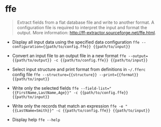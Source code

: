 # ffe
> Extract fields from a flat database file and write to another format.
> A configuration file is required to interpret the input and format the output.
> More information: <http://ff-extractor.sourceforge.net/ffe.html>.

- Display all input data using the specified data configuration
`ffe --configuration={{path/to/config.ffe}} {{path/to/input}}`

- Convert an input file to an output file in a new format
`ffe --output={{path/to/output}} -c {{path/to/config.ffe}} {{path/to/input}}`

- Select input structure and print format from definitions in `~/.fferc` config file
`ffe --structure={{structure}} --print={{format}} {{path/to/input}}`

- Write only the selected fields
`ffe --field-list="{{FirstName,LastName,Age}}" -c {{path/to/config.ffe}} {{path/to/input}}`

- Write only the records that match an expression
`ffe -e "{{LastName=Smith}}" -c {{path/to/config.ffe}} {{path/to/input}}`

- Display help
`ffe --help`

